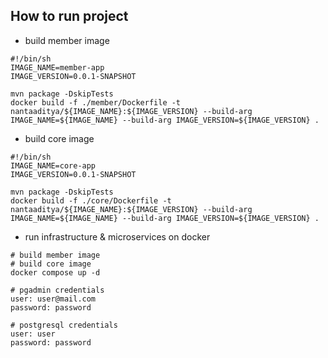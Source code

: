 ## How to run project
- build member image
```shell
#!/bin/sh
IMAGE_NAME=member-app
IMAGE_VERSION=0.0.1-SNAPSHOT

mvn package -DskipTests
docker build -f ./member/Dockerfile -t nantaaditya/${IMAGE_NAME}:${IMAGE_VERSION} --build-arg IMAGE_NAME=${IMAGE_NAME} --build-arg IMAGE_VERSION=${IMAGE_VERSION} .
```

- build core image
```shell
#!/bin/sh
IMAGE_NAME=core-app
IMAGE_VERSION=0.0.1-SNAPSHOT

mvn package -DskipTests
docker build -f ./core/Dockerfile -t nantaaditya/${IMAGE_NAME}:${IMAGE_VERSION} --build-arg IMAGE_NAME=${IMAGE_NAME} --build-arg IMAGE_VERSION=${IMAGE_VERSION} .
```

- run infrastructure & microservices on docker
```shell
# build member image
# build core image
docker compose up -d

# pgadmin credentials
user: user@mail.com
password: password

# postgresql credentials
user: user
password: password
```